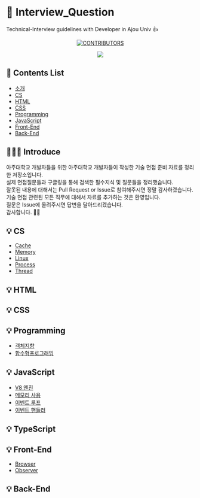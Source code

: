 # 🧐 Interview_Question

Technical-Interview guidelines with Developer in Ajou Univ :+1:

<div align=center>

[![CONTRIBUTORS](https://img.shields.io/badge/contributors-3-green.svg?style=flat-square)](https://github.com/AJOU-DEVELOPERS/Interview_Question)

<a href="https://github.com/AJOU-DEVELOPERS/Interview_Question/graphs/contributors">
  <img src="https://contrib.rocks/image?repo=AJOU-DEVELOPERS/Interview_Question" />
</a>

</div>

## 📝 Contents List

- [소개]()
- [CS](https://github.com/AJOU-DEVELOPERS/Interview_Question/tree/main/CS)
- [HTML]()
- [CSS]()
- [Programming](https://github.com/AJOU-DEVELOPERS/Interview_Question/tree/main/Programming)
- [JavaScript](https://github.com/AJOU-DEVELOPERS/Interview_Question/tree/main/JavaScript)
- [Front-End](https://github.com/AJOU-DEVELOPERS/Interview_Question/tree/main/FrontEnd)
- [Back-End]()

## 🧑🏻‍💻 Introduce

아주대학교 개발자들을 위한 아주대학교 개발자들이 작성한 기술 면접 준비 자료를 정리한 저장소입니다. <br />
실제 면접질문들과 구글링을 통해 검색한 필수지식 및 질문들을 정리했습니다. <br />
잘못된 내용에 대해서는 Pull Request or Issue로 참여해주시면 정말 감사하겠습니다. <br />
기술 면접 관련된 모든 직무에 대해서 자료를 추가하는 것은 환영입니다. <br />
질문은 Issue에 올려주시면 답변을 달아드리겠습니다. <br />
감사합니다. 🙇🏻 <br />

## 💡 CS

- [Cache](https://github.com/AJOU-DEVELOPERS/Interview_Question/tree/main/CS/Cache)
- [Memory](https://github.com/AJOU-DEVELOPERS/Interview_Question/tree/main/CS/Memory)
- [Linux](https://github.com/AJOU-DEVELOPERS/Interview_Question/tree/main/CS/Linux)
- [Process](https://github.com/AJOU-DEVELOPERS/Interview_Question/tree/main/CS/Process)
- [Thread](https://github.com/AJOU-DEVELOPERS/Interview_Question/tree/main/CS/Thread)

## 💡 HTML

## 💡 CSS

## 💡 Programming

- [객체지향](https://github.com/AJOU-DEVELOPERS/Interview_Question/tree/main/Programming/%EA%B0%9D%EC%B2%B4%20%EC%A7%80%ED%96%A5%20%ED%94%84%EB%A1%9C%EA%B7%B8%EB%9E%98%EB%B0%8D)
- [함수형프로그래밍](https://github.com/AJOU-DEVELOPERS/Interview_Question/tree/main/Programming/%ED%95%A8%EC%88%98%ED%98%95%20%ED%94%84%EB%A1%9C%EA%B7%B8%EB%9E%98%EB%B0%8D)

## 💡 JavaScript

- [V8 엔진](https://github.com/AJOU-DEVELOPERS/Interview_Question/tree/main/JavaScript/V8)
- [메모리 사용](https://github.com/AJOU-DEVELOPERS/Interview_Question/tree/main/JavaScript/%EB%A9%94%EB%AA%A8%EB%A6%AC%20%EC%82%AC%EC%9A%A9)
- [이벤트 루프](https://github.com/AJOU-DEVELOPERS/Interview_Question/tree/main/JavaScript/EventLoop)
- [이벤트 핸들러](https://github.com/AJOU-DEVELOPERS/Interview_Question/tree/main/JavaScript/EventHandler)

## 💡 TypeScript

## 💡 Front-End

- [Browser](https://github.com/AJOU-DEVELOPERS/Interview_Question/tree/main/FrontEnd/Browser)
- [Observer](https://github.com/AJOU-DEVELOPERS/Interview_Question/tree/main/FrontEnd/Observer)

## 💡 Back-End
